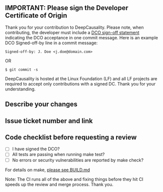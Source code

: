 ## IMPORTANT: Please sign the Developer Certificate of Origin

Thank you for your contribution to DeepCausality. Please note, when contributing, the developer must include
a [DCO sign-off statement]( https://developercertificate.org/) indicating the DCO acceptance in one commit message. Here
is an example DCO Signed-off-by line in a commit message:

```
Signed-off-by: J. Doe <j.doe@domain.com>
```

OR

```
$ git commit -s
```

DeepCausality is hosted at the Linux Foundation (LF) and all LF projects
are required to accept only contributions with a signed DC. Thank you for your understanding.

## Describe your changes

## Issue ticket number and link

## Code checklist before requesting a review

- [ ] I have signed the DCO?
- [ ] All tests are passing when running make test?
- [ ] No errors or security vulnerabilities are reported by make check?

For details on make, [please see BUILD.md](../BUILD.md)

Note: The CI runs all of the above and fixing things before they hit CI speeds
up the review and merge process. Thank you.
